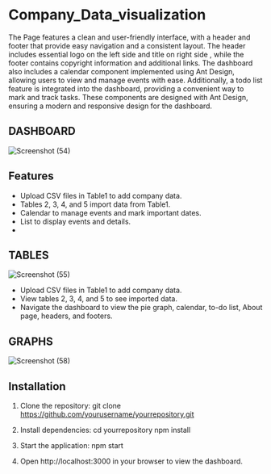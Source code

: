# Company_Data_visualization

The Page  features a clean and user-friendly interface, with a header and footer that provide easy navigation and a consistent layout. The header includes essential logo on the left side and title on right side , while the footer contains copyright information and additional links. The dashboard also includes a calendar component implemented using Ant Design, allowing users to view and manage events with ease. Additionally, a todo list feature is integrated into the dashboard, providing a convenient way to mark and track tasks. These components are designed with Ant Design, ensuring a modern and responsive design for the dashboard.


## DASHBOARD ##
![Screenshot (54)](https://github.com/maheshcoder/Company_Data_Visual--Ant_Design/assets/96939193/35a700e1-bd72-4988-b97b-3139c0443d48)


## Features
- Upload CSV files in Table1 to add company data.
- Tables 2, 3, 4, and 5 import data from Table1.
- Calendar to manage events and mark important dates.
- List to display events and details.
- 
## TABLES
![Screenshot (55)](https://github.com/maheshcoder/Company_Data_Visual--Ant_Design/assets/96939193/d1b5ad11-20aa-4b5c-a0b7-f0f6a03c75a7)

- Upload CSV files in Table1 to add company data.
- View tables 2, 3, 4, and 5 to see imported data.
- Navigate the dashboard to view the pie graph, calendar, to-do list, About page, headers, and footers.

## GRAPHS
![Screenshot (58)](https://github.com/maheshcoder/Company_Data_Visual--Ant_Design/assets/96939193/7b66d00b-3a6e-4208-a091-3bed56b3d9ad)

## Installation
1. Clone the repository:
git clone https://github.com/yourusername/yourrepository.git

2. Install dependencies:
cd yourrepository
npm install

3. Start the application:
npm start

4. Open http://localhost:3000 in your browser to view the dashboard.


